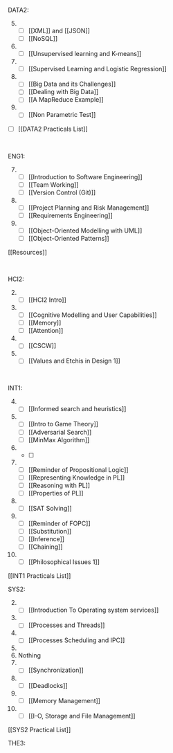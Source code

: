 DATA2: 

5) 
	- [ ] [[XML]] and [[JSON]]
	- [ ] [[NoSQL]]
6) 
	- [ ] [[Unsupervised learning and K-means]]
7) 
	- [ ] [[Supervised Learning and Logistic Regression]]
8) 
	- [ ] [[Big Data and its Challenges]]
	- [ ] [[Dealing with Big Data]]
	- [ ] [[A MapReduce Example]]
9) 
	- [ ] [[Non Parametric Test]]
- [ ] [[DATA2 Practicals List]] 
</br>

ENG1:

7) 
	- [ ] [[Introduction to Software Engineering]]
	- [ ] [[Team Working]]
	- [ ] [[Version Control (Git)]]
8) 
	- [ ] [[Project Planning and Risk Management]]
	- [ ] [[Requirements Engineering]]
9) 
	- [ ] [[Object-Oriented Modelling with UML]]
	- [ ] [[Object-Oriented Patterns]]

[[Resources]]

</br>

HCI2:

2) 
	- [ ] [[HCI2 Intro]]
3) 
	- [ ] [[Cognitive Modelling and User Capabilities]]
	- [ ] [[Memory]]
	- [ ] [[Attention]]
4) 
	- [ ] [[CSCW]]
9) 
	- [ ] [[Values and Etchis in Design 1]]

</br>

INT1:

4) 
	- [ ] [[Informed search and heuristics]]
5) 
	- [ ] [[Intro to Game Theory]]
	- [ ] [[Adversarial Search]]
	- [ ] [[MinMax Algorithm]]
6) 
	- [ ] 
7) 
	- [ ] [[Reminder of Propositional Logic]]
	- [ ] [[Representing Knowledge in PL]]
	- [ ] [[Reasoning with PL]]
	- [ ] [[Properties of PL]]
8) 
	- [ ] [[SAT Solving]]
9) 
	- [ ] [[Reminder of FOPC]]
	- [ ] [[Substitution]]
	- [ ] [[Inference]]
	- [ ] [[Chaining]]
10) 
	- [ ] [[Philosophical Issues 1]]

[[INT1 Practicals List]]
</br>

SYS2:

2) 
	- [ ] [[Introduction To Operating system services]]
3) 
	- [ ] [[Processes and Threads]] 
4) 
	- [ ] [[Processes Scheduling and IPC]]
5) 
6) Nothing
7) 
	- [ ] [[Synchronization]]
8) 
	- [ ] [[Deadlocks]]
9) 
	- [ ] [[Memory Management]]
10) 
	- [ ] [[I-O, Storage and File Management]]

[[SYS2 Practical List]]
</br>

THE3:

